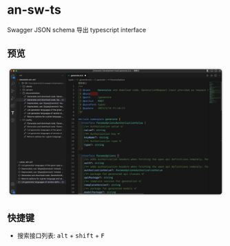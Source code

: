 # an-sw-ts

Swagger JSON schema 导出 typescript interface

## 预览

![img](./assets/images/preview.png)

## 快捷键

- 搜索接口列表: <kbd>alt</kbd> + <kbd>shift</kbd> + <kbd>F</kbd>
